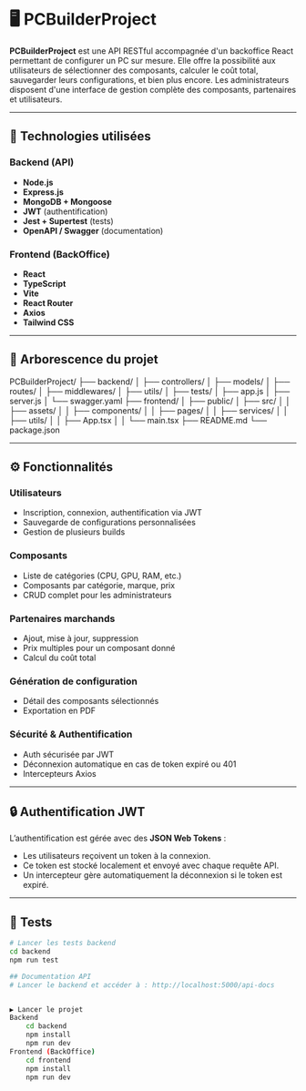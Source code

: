 # 🖥️ PCBuilderProject

**PCBuilderProject** est une API RESTful accompagnée d'un backoffice React permettant de configurer un PC sur mesure. Elle offre la possibilité aux utilisateurs de sélectionner des composants, calculer le coût total, sauvegarder leurs configurations, et bien plus encore. Les administrateurs disposent d'une interface de gestion complète des composants, partenaires et utilisateurs.

---

## 🚀 Technologies utilisées

### Backend (API)
- **Node.js**
- **Express.js**
- **MongoDB + Mongoose**
- **JWT** (authentification)
- **Jest + Supertest** (tests)
- **OpenAPI / Swagger** (documentation)

### Frontend (BackOffice)
- **React**
- **TypeScript**
- **Vite**
- **React Router**
- **Axios**
- **Tailwind CSS**

---

## 📁 Arborescence du projet

PCBuilderProject/
├── backend/
│ ├── controllers/
│ ├── models/
│ ├── routes/
│ ├── middlewares/
│ ├── utils/
│ ├── tests/
│ ├── app.js
│ ├── server.js
│ └── swagger.yaml
├── frontend/
│ ├── public/
│ ├── src/
│ │ ├── assets/
│ │ ├── components/
│ │ ├── pages/
│ │ ├── services/
│ │ ├── utils/
│ │ ├── App.tsx
│ │ └── main.tsx
├── README.md
└── package.json

---

## ⚙️ Fonctionnalités

### Utilisateurs
- Inscription, connexion, authentification via JWT
- Sauvegarde de configurations personnalisées
- Gestion de plusieurs builds

### Composants
- Liste de catégories (CPU, GPU, RAM, etc.)
- Composants par catégorie, marque, prix
- CRUD complet pour les administrateurs

### Partenaires marchands
- Ajout, mise à jour, suppression
- Prix multiples pour un composant donné
- Calcul du coût total

### Génération de configuration
- Détail des composants sélectionnés
- Exportation en PDF

### Sécurité & Authentification
- Auth sécurisée par JWT
- Déconnexion automatique en cas de token expiré ou 401
- Intercepteurs Axios

---

## 🔒 Authentification JWT

L’authentification est gérée avec des **JSON Web Tokens** :

- Les utilisateurs reçoivent un token à la connexion.
- Ce token est stocké localement et envoyé avec chaque requête API.
- Un intercepteur gère automatiquement la déconnexion si le token est expiré.

---

## 🧪 Tests

```bash
# Lancer les tests backend
cd backend
npm run test

## Documentation API
# Lancer le backend et accéder à : http://localhost:5000/api-docs


▶️ Lancer le projet
Backend
    cd backend
    npm install
    npm run dev
Frontend (BackOffice)
    cd frontend
    npm install
    npm run dev
